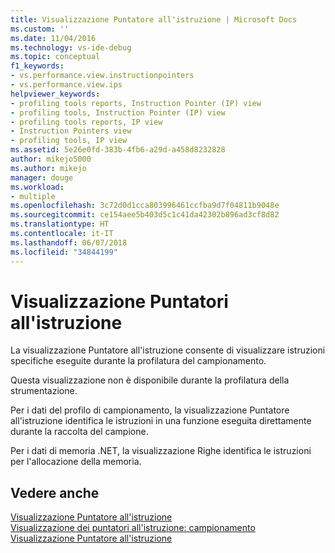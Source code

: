 ```yaml
---
title: Visualizzazione Puntatore all'istruzione | Microsoft Docs
ms.custom: ''
ms.date: 11/04/2016
ms.technology: vs-ide-debug
ms.topic: conceptual
f1_keywords:
- vs.performance.view.instructionpointers
- vs.performance.view.ips
helpviewer_keywords:
- profiling tools reports, Instruction Pointer (IP) view
- profiling tools, Instruction Pointer (IP) view
- profiling tools reports, IP view
- Instruction Pointers view
- profiling tools, IP view
ms.assetid: 5e26e0fd-383b-4fb6-a29d-a458d8232828
author: mikejo5000
ms.author: mikejo
manager: douge
ms.workload:
- multiple
ms.openlocfilehash: 3c72d0d1cca803996461ccfba9d7f04811b9048e
ms.sourcegitcommit: ce154aee5b403d5c1c41da42302b896ad3cf8d82
ms.translationtype: HT
ms.contentlocale: it-IT
ms.lasthandoff: 06/07/2018
ms.locfileid: "34844199"
---
```

# <a name="instruction-pointers-ips-view"></a>Visualizzazione Puntatori all'istruzione
La visualizzazione Puntatore all'istruzione consente di visualizzare istruzioni specifiche eseguite durante la profilatura del campionamento.  
  
 Questa visualizzazione non è disponibile durante la profilatura della strumentazione.  
  
 Per i dati del profilo di campionamento, la visualizzazione Puntatore all'istruzione identifica le istruzioni in una funzione eseguita direttamente durante la raccolta del campione.  
  
 Per i dati di memoria .NET, la visualizzazione Righe identifica le istruzioni per l'allocazione della memoria.  
  
## <a name="see-also"></a>Vedere anche  
 [Visualizzazione Puntatore all'istruzione](../profiling/instruction-pointers-ips-view-sampling-data.md)   
 [Visualizzazione dei puntatori all'istruzione: campionamento](../profiling/instruction-pointers-ips-view-dotnet-memory-sampling-data.md)   
 [Visualizzazione Puntatore all'istruzione](../profiling/instruction-pointers-ips-view-contention-data.md)